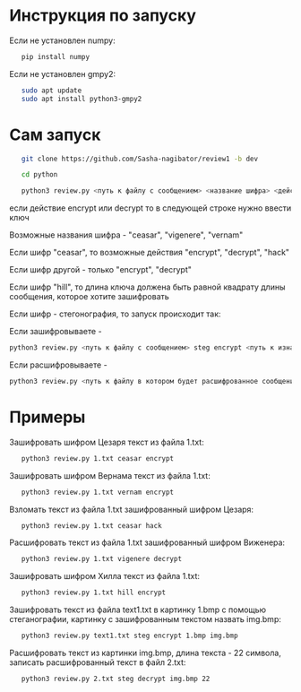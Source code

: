 # __Инструкция по запуску__

Если не установлен numpy:  
```bash
   pip install numpy
```

Если не установлен gmpy2:  
```bash
   sudo apt update
   sudo apt install python3-gmpy2
```

# __Сам запуск__
```bash
   git clone https://github.com/Sasha-nagibator/review1 -b dev

   cd python

   python3 review.py <путь к файлу с сообщением> <название шифра> <действие>
```
если действие encrypt или decrypt то в следующей строке нужно ввести ключ

Возможные названия шифра - "ceasar", "vigenere", "vernam"

Если шифр "ceasar", то возможные действия "encrypt", "decrypt", "hack"

Если шифр другой - только "encrypt", "decrypt"

Если шифр "hill", то длина ключа должена быть равной квадрату длины сообщения, которое хотите зашифровать

Если шифр - стегонография, то запуск происходит так:

Если зашифровываете - 
```bash
python3 review.py <путь к файлу с сообщением> steg encrypt <путь к изначальному файлу bmp> <путь к файлу bmp, который будет содержать зашифрованный текст>
```

Если расшифровываете - 
```bash
python3 review.py <путь к файлу в котором будет расшифрованное сообщение> steg decrypt <путь к зашифрованному файлу bmp> <количество символов в зашифрованном тексте>
```

# __Примеры__
Зашифровать шифром Цезаря текст из файла 1.txt:
```bash
   python3 review.py 1.txt ceasar encrypt
```
Зашифровать шифром Вернама текст из файла 1.txt:
```bash
   python3 review.py 1.txt vernam encrypt
```
Взломать текст из файла 1.txt зашифрованный шифром Цезаря:
```bash
   python3 review.py 1.txt ceasar hack
```
Расшифровать текст из файла 1.txt зашифрованный шифром Виженера:
```bash
   python3 review.py 1.txt vigenere decrypt
```
Зашифровать шифром Хилла текст из файла 1.txt:
```bash
   python3 review.py 1.txt hill encrypt
```
Зашифровать текст из файла text1.txt в картинку 1.bmp с помощью стеганографии, картинку с зашифрованным текстом назвать img.bmp:
```bash
   python3 review.py text1.txt steg encrypt 1.bmp img.bmp
```
Расшифровать текст из картинки img.bmp, длина текста - 22 символа, записать расшифрованный текст в файл 2.txt:
```bash
   python3 review.py 2.txt steg decrypt img.bmp 22
```